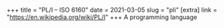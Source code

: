 +++
title = "PL/I – ISO 6160"
date = 2021-03-05
slug = "pli"
[extra]
link = "https://en.wikipedia.org/wiki/PL/I"
+++
A programming language


